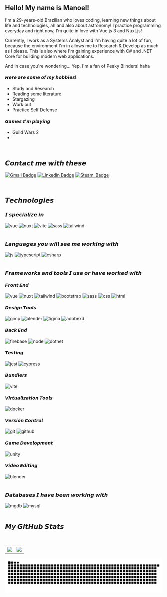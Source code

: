 ## Hello! My name is Manoel!

<div align="justfy">

  I'm a 29-years-old Brazilian who loves coding, learning new things about life and technologies, ah and also about astronomy! I practice programming everyday and right now, I'm quite in love with Vue.js 3 and Nuxt.js!

  Currently, I work as a Systems Analyst and I'm having quite a lot of fun, because the environment I'm in allows me to Research & Develop as much as I please. This is also where I'm gaining experience with C# and .NET Core for building modern web applications.

  And in case you're wondering... Yep, I'm a fan of Peaky Blinders! haha

  <h4>𝙃𝙚𝙧𝙚 𝙖𝙧𝙚 𝙨𝙤𝙢𝙚 𝙤𝙛 𝙢𝙮 𝙝𝙤𝙗𝙗𝙞𝙚𝙨!</h4>

  <ul>
    <li>Study and Research</li>
    <li>Reading some literature</li>
    <li>Stargazing</li>
    <li>Work out</li>
    <li>Practice Self Defense</li>
  </ul>
  
  <h4>𝙂𝙖𝙢𝙚𝙨 𝙄'𝙢 𝙥𝙡𝙖𝙮𝙞𝙣𝙜</h4>
  
  <ul>
    <li>Guild Wars 2<li>
  </ul>

</div>

<br>

## 𝘾𝙤𝙣𝙩𝙖𝙘𝙩 𝙢𝙚 𝙬𝙞𝙩𝙝 𝙩𝙝𝙚𝙨𝙚

[![Gmail Badge](https://img.shields.io/badge/manoelrocha.n93@gmail.com-D14836?style=for-the-badge&logo=gmail&logoColor=white)](mailto:manoelrocha.n93@gmail.com)
[![Linkedin Badge](https://img.shields.io/badge/manoel_de_souza_rocha_neto-0077B5?style=for-the-badge&logo=linkedin&logoColor=white)](https://www.linkedin.com/in/devmanoelrochaneto/)
[![Steam_Badge](https://img.shields.io/badge/mr_shelby-000000?style=for-the-badge&logo=steam&logoColor=white)](https://steamcommunity.com/id/mrshelby257/)

<br>

## 𝙏𝙚𝙘𝙝𝙣𝙤𝙡𝙤𝙜𝙞𝙚𝙨

### 𝙄 𝙨𝙥𝙚𝙘𝙞𝙖𝙡𝙞𝙯𝙚 𝙞𝙣

<div style="display: inline_block">

<img alt="vue" src="https://img.shields.io/badge/Vue.js-35495E?style=for-the-badge&logo=vuedotjs&logoColor=4FC08D" />
<img alt="nuxt" src="https://img.shields.io/badge/nuxt.js-00C58E?style=for-the-badge&logo=nuxtdotjs&logoColor=white" />
<img alt="vite" src="https://img.shields.io/badge/Vite-B73BFE?style=for-the-badge&logo=vite&logoColor=FFD62E" />
<img alt="sass" src="https://img.shields.io/badge/Sass-CC6699?style=for-the-badge&logo=sass&logoColor=white" />
<img alt="tailwind" src="https://img.shields.io/badge/Tailwind_CSS-38B2AC?style=for-the-badge&logo=tailwind-css&logoColor=white" />

</div><br>


### 𝙇𝙖𝙣𝙜𝙪𝙖𝙜𝙚𝙨 𝙮𝙤𝙪 𝙬𝙞𝙡𝙡 𝙨𝙚𝙚 𝙢𝙚 𝙬𝙤𝙧𝙠𝙞𝙣𝙜 𝙬𝙞𝙩𝙝

<div style="display: inline_block">

<img alt="js" src="https://img.shields.io/badge/JavaScript-323330?style=for-the-badge&logo=javascript&logoColor=F7DF1E" />
<img alt="typescript" src="https://img.shields.io/badge/TypeScript-007ACC?style=for-the-badge&logo=typescript&logoColor=white" />
<img alt="csharp" src="https://img.shields.io/badge/C%23-239120?style=for-the-badge&logo=c-sharp&logoColor=white" />


</div><br>

### 𝙁𝙧𝙖𝙢𝙚𝙬𝙤𝙧𝙠𝙨 𝙖𝙣𝙙 𝙩𝙤𝙤𝙡𝙨 𝙄 𝙪𝙨𝙚 𝙤𝙧 𝙝𝙖𝙫𝙚 𝙬𝙤𝙧𝙠𝙚𝙙 𝙬𝙞𝙩𝙝

<div style="display: inline_block">
  
  <div>
    <h4>𝙁𝙧𝙤𝙣𝙩 𝙀𝙣𝙙</h4>
    <img alt="vue" src="https://img.shields.io/badge/Vue.js-35495E?style=for-the-badge&logo=vuedotjs&logoColor=4FC08D" />
    <img alt="nuxt" src="https://img.shields.io/badge/nuxt.js-00C58E?style=for-the-badge&logo=nuxtdotjs&logoColor=white" />
    <img alt="tailwind" src="https://img.shields.io/badge/Tailwind_CSS-38B2AC?style=for-the-badge&logo=tailwind-css&logoColor=white" />
    <img alt="bootstrap" src="https://img.shields.io/badge/Bootstrap-563D7C?style=for-the-badge&logo=bootstrap&logoColor=white" />
    <img alt="sass" src="https://img.shields.io/badge/Sass-CC6699?style=for-the-badge&logo=sass&logoColor=white" />
    <img alt="css" src="https://img.shields.io/badge/CSS3-1572B6?style=for-the-badge&logo=css3&logoColor=white" />
    <img alt="html" src="https://img.shields.io/badge/HTML5-E34F26?style=for-the-badge&logo=html5&logoColor=white" />
  </div>
  
  <div>
    <h4>𝘿𝙚𝙨𝙞𝙜𝙣 𝙏𝙤𝙤𝙡𝙨</h4>
    <img alt="gimp" src="https://img.shields.io/badge/gimp-5C5543?style=for-the-badge&logo=gimp&logoColor=white" />
    <img alt="blender" src="https://img.shields.io/badge/blender-%23F5792A.svg?style=for-the-badge&logo=blender&logoColor=white" />
    <img alt="figma" src="https://img.shields.io/badge/Figma-F24E1E?style=for-the-badge&logo=figma&logoColor=white" />
    <img alt="adobexd" src="https://img.shields.io/badge/Adobe%20XD-470137?style=for-the-badge&logo=Adobe%20XD&logoColor=#FF61F6" />
  </div>
  
  <div>
    <h4>𝘽𝙖𝙘𝙠 𝙀𝙣𝙙</h4>
    <img alt="firebase" src="https://img.shields.io/badge/firebase-ffca28?style=for-the-badge&logo=firebase&logoColor=black" />
    <img alt="node" src="https://img.shields.io/badge/Node.js-339933?style=for-the-badge&logo=nodedotjs&logoColor=white"/>
    <img alt="dotnet" src="https://img.shields.io/badge/.NET-512BD4?style=for-the-badge&logo=dotnet&logoColor=white" />
  </div>
  
  <div>
    <h4>𝙏𝙚𝙨𝙩𝙞𝙣𝙜</h4>
    <img alt="jest" src="https://img.shields.io/badge/Jest-C21325?style=for-the-badge&logo=jest&logoColor=white" />
    <img alt="cypress" src="https://img.shields.io/badge/Cypress-17202C?style=for-the-badge&logo=cypress&logoColor=white" /> 
  </div>
  
  <div>
    <h4>𝘽𝙪𝙣𝙙𝙡𝙚𝙧𝙨</h4>
    <img alt="vite" src="https://img.shields.io/badge/Vite-B73BFE?style=for-the-badge&logo=vite&logoColor=FFD62E" />
  </div>
  
  <div>
    <h4>𝙑𝙞𝙧𝙩𝙪𝙖𝙡𝙞𝙯𝙖𝙩𝙞𝙤𝙣 𝙏𝙤𝙤𝙡𝙨</h4>
    <img alt="docker" src="https://img.shields.io/badge/Docker-2CA5E0?style=for-the-badge&logo=docker&logoColor=white" />
  </div>
  
  <div>
    <h4>𝙑𝙚𝙧𝙨𝙞𝙤𝙣 𝘾𝙤𝙣𝙩𝙧𝙤𝙡</h4>
    <img alt="git" src="https://img.shields.io/badge/GIT-E44C30?style=for-the-badge&logo=git&logoColor=white" />
    <img alt="github" src="https://img.shields.io/badge/GitHub-100000?style=for-the-badge&logo=github&logoColor=white" />
  </div>
  
  <div>
    <h4>𝙂𝙖𝙢𝙚 𝘿𝙚𝙫𝙚𝙡𝙤𝙥𝙢𝙚𝙣𝙩</h4>
    <img alt="unity" src="https://img.shields.io/badge/Unity-100000?style=for-the-badge&logo=unity&logoColor=white" />
  </div>
  
  <div>
    <h4>𝙑𝙞𝙙𝙚𝙤 𝙀𝙙𝙞𝙩𝙞𝙣𝙜</h4>
    <img alt="blender" src="https://img.shields.io/badge/blender-%23F5792A.svg?style=for-the-badge&logo=blender&logoColor=white" />
  </div>

</div><br>


### 𝘿𝙖𝙩𝙖𝙗𝙖𝙨𝙚𝙨 𝙄 𝙝𝙖𝙫𝙚 𝙗𝙚𝙚𝙣 𝙬𝙤𝙧𝙠𝙞𝙣𝙜 𝙬𝙞𝙩𝙝

<div style="display: inline_block">

<img alt="mgdb" src="https://img.shields.io/badge/MongoDB-4EA94B?style=for-the-badge&logo=mongodb&logoColor=white" />
<img alt="mysql" src="https://img.shields.io/badge/MySQL-005C84?style=for-the-badge&logo=mysql&logoColor=white" />

</div><br>

## 𝙈𝙮 𝙂𝙞𝙩𝙃𝙪𝙗 𝙎𝙩𝙖𝙩𝙨

<br>

<table>
<tr><td>

  <a href="https://github.com/noel-srocha/github-readme-stats" rel="noopener noreferrer" target="_blank">
    <img height="180" src="https://github-readme-stats.vercel.app/api?username=noel-srocha&show_icons=true&theme=tokyonight&include_all_commits=true&count_private=true&hide_border=true"/>
  </a>

</td><td>

  <a href="https://github.com/noel-srocha/github-readme-stats" rel="noopener noreferrer" target="_blank" target="_blank">
    <img height="180" src="https://github-readme-stats.vercel.app/api/top-langs/?username=noel-srocha&layout=compact&langs_count=7&theme=tokyonight&hide_border=true"/>
  </a>

</td></tr>
</table>


![Snake animation](https://github.com/noel-srocha/noel-srocha/blob/output/github-contribution-grid-snake.svg)
